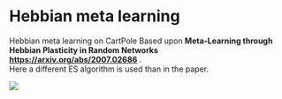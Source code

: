# Hebbian meta learning
Hebbian meta learning on CartPole
Based upon <b> Meta-Learning through Hebbian Plasticity in Random Networks https://arxiv.org/abs/2007.02686 </b>.  <br/>
Here a different ES algorithm is used than in the paper. <br/>

![](runmodel.gif)
